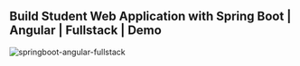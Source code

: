 ## Build Student Web Application with Spring Boot | Angular | Fullstack | Demo 

![springboot-angular-fullstack](https://user-images.githubusercontent.com/86077654/139098721-bb732d39-14af-4f0d-a829-10daa7f7b927.png)

